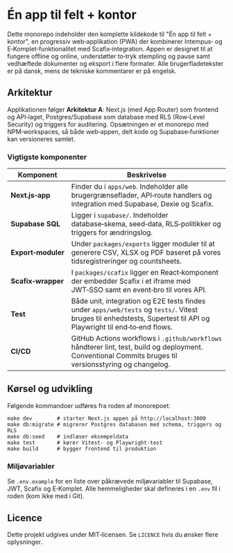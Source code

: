 # Én app til felt + kontor

Dette monorepo indeholder den komplette kildekode til "Én app til felt + kontor", en progressiv web‑applikation (PWA) der kombinerer Intempus‑ og E‑Komplet‑funktionalitet med Scafix‑integration. Appen er designet til at fungere offline og online, understøtter to‑tryk stempling og pause samt vedhæftede dokumenter og eksport i flere formater. Alle brugerfladetekster er på dansk, mens de tekniske kommentarer er på engelsk.

## Arkitektur

Applikationen følger **Arkitektur A**: Next.js (med App Router) som frontend og API‑laget, Postgres/Supabase som database med RLS (Row‑Level Security) og triggers for auditering. Opsætningen er et monorepo med NPM‑workspaces, så både web‑appen, delt kode og Supabase‑funktioner kan versioneres samlet.

### Vigtigste komponenter

| Komponent                | Beskrivelse |
|--------------------------|-------------|
| **Next.js‑app**          | Finder du i `apps/web`. Indeholder alle brugergrænseflader, API‑route handlers og integration med Supabase, Dexie og Scafix. |
| **Supabase SQL**         | Ligger i `supabase/`. Indeholder database‑skema, seed‑data, RLS‑politikker og triggers for ændringslog. |
| **Export‑moduler**       | Under `packages/exports` ligger moduler til at generere CSV, XLSX og PDF baseret på vores tidsregistreringer og countsheets. |
| **Scafix‑wrapper**       | I `packages/scafix` ligger en React‑komponent der embedder Scafix i et iframe med JWT‑SSO samt en event‑bro til vores API. |
| **Test**                 | Både unit, integration og E2E tests findes under `apps/web/tests` og `tests/`. Vitest bruges til enhedstests, Supertest til API og Playwright til end‑to‑end flows. |
| **CI/CD**                | GitHub Actions workflows i `.github/workflows` håndterer lint, test, build og deployment. Conventional Commits bruges til versionsstyring og changelog. |

## Kørsel og udvikling

Følgende kommandoer udføres fra roden af monorepoet:

```
make dev        # starter Next.js appen på http://localhost:3000
make db:migrate # migrerer Postgres databasen med schema, triggers og RLS
make db:seed    # indlæser eksempeldata
make test       # kører Vitest‑ og Playwright‑test
make build      # bygger frontend til produktion
```

### Miljøvariabler

Se `.env.example` for en liste over påkrævede miljøvariabler til Supabase, JWT, Scafix og E‑Komplet. Alle hemmeligheder skal defineres i en `.env` fil i roden (kom ikke med i Git).

## Licence

Dette projekt udgives under MIT‑licensen. Se `LICENCE` hvis du ønsker flere oplysninger.
